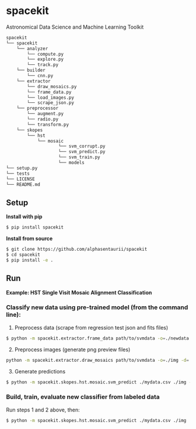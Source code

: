 # spacekit
Astronomical Data Science and Machine Learning Toolkit

```python
spacekit
└── spacekit
    └── analyzer
        └── compute.py
        └── explore.py
        └── track.py
    └── builder
        └── cnn.py
    └── extractor
        └── draw_mosaics.py
        └── frame_data.py
        └── load_images.py
        └── scrape_json.py
    └── preprocessor
        └── augment.py
        └── radio.py
        └── transform.py
    └── skopes
        └── hst
            └── mosaic
                    └── svm_corrupt.py
                    └── svm_predict.py
                    └── svm_train.py
                    └── models
└── setup.py
└── tests
└── LICENSE
└── README.md
```

## Setup

**Install with pip**

```bash
$ pip install spacekit
```

**Install from source**

```bash
$ git clone https://github.com/alphasentaurii/spacekit
$ cd spacekit
$ pip install -e .
```

## Run

**Example: HST Single Visit Mosaic Alignment Classification**

### Classify new data using pre-trained model (from the command line):

1. Preprocess data (scrape from regression test json and fits files)

```bash
$ python -m spacekit.extractor.frame_data path/to/svmdata -o=./newdata.csv
```

2. Preprocess images (generate png preview files)

```bash
python -m spacekit.extractor.draw_mosaics path/to/svmdata -o=./img -d=./mydata.csv
```

3. Generate predictions

```bash
$ python -m spacekit.skopes.hst.mosaic.svm_predict ./mydata.csv ./img -m=./models/ensembleSVM -o=./results
```

### Build, train, evaluate new classifier from labeled data

Run steps 1 and 2 above, then:

```bash
$ python -m spacekit.skopes.hst.mosaic.svm_predict ./mydata.csv ./img
```
